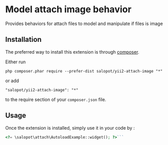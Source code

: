 Model attach image behavior
===========================
Provides behaviors for attach files to model and manipulate if files is image

Installation
------------

The preferred way to install this extension is through [composer](http://getcomposer.org/download/).

Either run

```
php composer.phar require --prefer-dist salopot/yii2-attach-image "*"
```

or add

```
"salopot/yii2-attach-image": "*"
```

to the require section of your `composer.json` file.


Usage
-----

Once the extension is installed, simply use it in your code by  :

```php
<?= \salopot\attach\AutoloadExample::widget(); ?>```